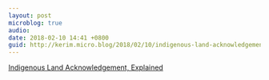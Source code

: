 ```yaml
---
layout: post
microblog: true
audio: 
date: 2018-02-10 14:41 +0800
guid: http://kerim.micro.blog/2018/02/10/indigenous-land-acknowledgement.html
---
```

[Indigenous Land Acknowledgement, Explained](https://www.teenvogue.com/story/indigenous-land-acknowledgement-explained)
